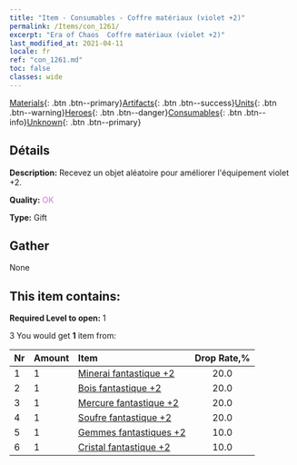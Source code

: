 ```yaml
---
title: "Item - Consumables - Coffre matériaux (violet +2)"
permalink: /Items/con_1261/
excerpt: "Era of Chaos  Coffre matériaux (violet +2)"
last_modified_at: 2021-04-11
locale: fr
ref: "con_1261.md"
toc: false
classes: wide
---
```

 [Materials](/fr/Items/){: .btn .btn--primary}[Artifacts](/fr/Items/Artifacts/){: .btn .btn--success}[Units](/fr/Items/Units/){: .btn .btn--warning}[Heroes](/fr/Items/Heroes/){: .btn .btn--danger}[Consumables](/fr/Items/Consumables/){: .btn .btn--info}[Unknown](/fr/Items/Unknown/){: .btn .btn--primary}

## Détails
 **Description:** Recevez un objet aléatoire pour améliorer l'équipement violet +2.

 **Quality:** <span style="color: #DA70D6">OK</span>

 **Type:** Gift

## Gather

  None

## This item contains:

 **Required Level to open:** 1

 3 You would get **1** item  from:

  | Nr | Amount |     Item    | Drop Rate,% |
  |:---|:-------|:------------|:---------:|
  | 1 | 1 | [Minerai fantastique +2](/fr/Items/mat_47/) | 20.0 | 
  | 2 | 1 | [Bois fantastique +2](/fr/Items/mat_48/) | 20.0 | 
  | 3 | 1 | [Mercure fantastique +2](/fr/Items/mat_49/) | 20.0 | 
  | 4 | 1 | [Soufre fantastique +2](/fr/Items/mat_50/) | 20.0 | 
  | 5 | 1 | [Gemmes fantastiques +2](/fr/Items/mat_51/) | 10.0 | 
  | 6 | 1 | [Cristal fantastique +2](/fr/Items/mat_52/) | 10.0 | 
